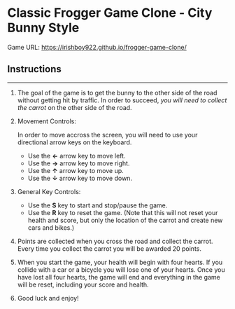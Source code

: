 # Classic Frogger Game Clone - City Bunny Style

Game URL: https://irishboy922.github.io/frogger-game-clone/

## Instructions
---

1. The goal of the game is to get the bunny to the other side of the road without getting hit by traffic. In order to succeed, _you will need to collect the carrot_ on the other side of the road.

2. Movement Controls:

    In order to move accross the screen, you will need to use your directional arrow keys on the keyboard.
    - Use the **&larr;** arrow key to move left.
    - Use the **&rarr;** arrow key to move right.
    - Use the **&uarr;** arrow key to move up.
    - Use the **&darr;** arrow key to move down.
    
3. General Key Controls:

    - Use the  **S**  key to start and stop/pause the game.
    - Use the  **R**  key to reset the game. (Note that this will not reset your health and score, but only the location of the carrot and create new cars and bikes.)

4. Points are collected when you cross the road and collect the carrot. Every time you collect the carrot you will be awarded 20 points.

5. When you start the game, your health will begin with four hearts. If you collide with a car or a bicycle you will lose one of your hearts. Once you have lost all four hearts, the game will end and everything in the game will be reset, including your score and health.

6. Good luck and enjoy!
